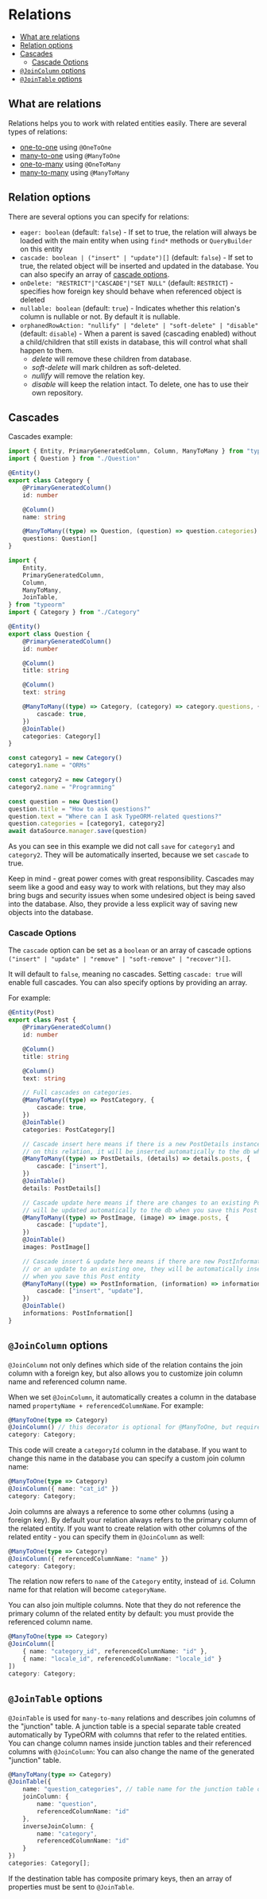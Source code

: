 # Relations

* [What are relations](#what-are-relations)
* [Relation options](#relation-options)
* [Cascades](#cascades)
	* [Cascade Options](#cascade-options)
* [`@JoinColumn` options](#joincolumn-options)
* [`@JoinTable` options](#jointable-options)

## What are relations

Relations helps you to work with related entities easily.
There are several types of relations:

-   [one-to-one](../Relations/2-one-to-one-relations.md) using `@OneToOne`
-   [many-to-one](../Relations/3-many-to-one-one-to-many-relations.md) using `@ManyToOne`
-   [one-to-many](../Relations/3-many-to-one-one-to-many-relations.md) using `@OneToMany`
-   [many-to-many](../Relations/4-many-to-many-relations.md) using `@ManyToMany`

## Relation options

There are several options you can specify for relations:

-   `eager: boolean` (default: `false`) - If set to true, the relation will always be loaded with the main entity when using `find*` methods or `QueryBuilder` on this entity
-   `cascade: boolean | ("insert" | "update")[]` (default: `false`) - If set to true, the related object will be inserted and updated in the database. You can also specify an array of [cascade options](#cascade-options).
-   `onDelete: "RESTRICT"|"CASCADE"|"SET NULL"` (default: `RESTRICT`) - specifies how foreign key should behave when referenced object is deleted
-   `nullable: boolean` (default: `true`) - Indicates whether this relation's column is nullable or not. By default it is nullable.
-   `orphanedRowAction: "nullify" | "delete" | "soft-delete" | "disable"` (default: `disable`) - When a parent is saved (cascading enabled) without a child/children that still exists in database, this will control what shall happen to them.
    - _delete_ will remove these children from database.
    - _soft-delete_ will mark children as soft-deleted.
    - _nullify_ will remove the relation key.
    - _disable_ will keep the relation intact. To delete, one has to use their own repository.

## Cascades

Cascades example:

```typescript
import { Entity, PrimaryGeneratedColumn, Column, ManyToMany } from "typeorm"
import { Question } from "./Question"

@Entity()
export class Category {
    @PrimaryGeneratedColumn()
    id: number

    @Column()
    name: string

    @ManyToMany((type) => Question, (question) => question.categories)
    questions: Question[]
}
```

```typescript
import {
    Entity,
    PrimaryGeneratedColumn,
    Column,
    ManyToMany,
    JoinTable,
} from "typeorm"
import { Category } from "./Category"

@Entity()
export class Question {
    @PrimaryGeneratedColumn()
    id: number

    @Column()
    title: string

    @Column()
    text: string

    @ManyToMany((type) => Category, (category) => category.questions, {
        cascade: true,
    })
    @JoinTable()
    categories: Category[]
}
```

```typescript
const category1 = new Category()
category1.name = "ORMs"

const category2 = new Category()
category2.name = "Programming"

const question = new Question()
question.title = "How to ask questions?"
question.text = "Where can I ask TypeORM-related questions?"
question.categories = [category1, category2]
await dataSource.manager.save(question)
```

As you can see in this example we did not call `save` for `category1` and `category2`.
They will be automatically inserted, because we set `cascade` to true.

Keep in mind - great power comes with great responsibility.
Cascades may seem like a good and easy way to work with relations,
but they may also bring bugs and security issues when some undesired object is being saved into the database.
Also, they provide a less explicit way of saving new objects into the database.

### Cascade Options

The `cascade` option can be set as a `boolean` or an array of cascade options `("insert" | "update" | "remove" | "soft-remove" | "recover")[]`.

It will default to `false`, meaning no cascades. Setting `cascade: true` will enable full cascades. You can also specify options by providing an array.

For example:

```typescript
@Entity(Post)
export class Post {
    @PrimaryGeneratedColumn()
    id: number

    @Column()
    title: string

    @Column()
    text: string

    // Full cascades on categories.
    @ManyToMany((type) => PostCategory, {
        cascade: true,
    })
    @JoinTable()
    categories: PostCategory[]

    // Cascade insert here means if there is a new PostDetails instance set
    // on this relation, it will be inserted automatically to the db when you save this Post entity
    @ManyToMany((type) => PostDetails, (details) => details.posts, {
        cascade: ["insert"],
    })
    @JoinTable()
    details: PostDetails[]

    // Cascade update here means if there are changes to an existing PostImage, it
    // will be updated automatically to the db when you save this Post entity
    @ManyToMany((type) => PostImage, (image) => image.posts, {
        cascade: ["update"],
    })
    @JoinTable()
    images: PostImage[]

    // Cascade insert & update here means if there are new PostInformation instances
    // or an update to an existing one, they will be automatically inserted or updated
    // when you save this Post entity
    @ManyToMany((type) => PostInformation, (information) => information.posts, {
        cascade: ["insert", "update"],
    })
    @JoinTable()
    informations: PostInformation[]
}
```

## `@JoinColumn` options

`@JoinColumn` not only defines which side of the relation contains the join column with a foreign key,
but also allows you to customize join column name and referenced column name.

When we set `@JoinColumn`, it automatically creates a column in the database named `propertyName + referencedColumnName`.
For example:

```typescript
@ManyToOne(type => Category)
@JoinColumn() // this decorator is optional for @ManyToOne, but required for @OneToOne
category: Category;
```

This code will create a `categoryId` column in the database.
If you want to change this name in the database you can specify a custom join column name:

```typescript
@ManyToOne(type => Category)
@JoinColumn({ name: "cat_id" })
category: Category;
```

Join columns are always a reference to some other columns (using a foreign key).
By default your relation always refers to the primary column of the related entity.
If you want to create relation with other columns of the related entity -
you can specify them in `@JoinColumn` as well:

```typescript
@ManyToOne(type => Category)
@JoinColumn({ referencedColumnName: "name" })
category: Category;
```

The relation now refers to `name` of the `Category` entity, instead of `id`.
Column name for that relation will become `categoryName`.

You can also join multiple columns. Note that they do not reference the primary column of the related entity by default: you must provide the referenced column name.

```typescript
@ManyToOne(type => Category)
@JoinColumn([
    { name: "category_id", referencedColumnName: "id" },
    { name: "locale_id", referencedColumnName: "locale_id" }
])
category: Category;
```

## `@JoinTable` options

`@JoinTable` is used for `many-to-many` relations and describes join columns of the "junction" table.
A junction table is a special separate table created automatically by TypeORM with columns that refer to the related entities.
You can change column names inside junction tables and their referenced columns with `@JoinColumn`:
You can also change the name of the generated "junction" table.

```typescript
@ManyToMany(type => Category)
@JoinTable({
    name: "question_categories", // table name for the junction table of this relation
    joinColumn: {
        name: "question",
        referencedColumnName: "id"
    },
    inverseJoinColumn: {
        name: "category",
        referencedColumnName: "id"
    }
})
categories: Category[];
```

If the destination table has composite primary keys,
then an array of properties must be sent to `@JoinTable`.
